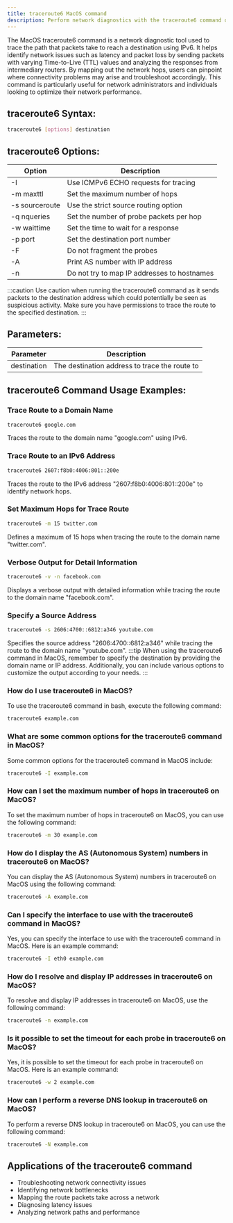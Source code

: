 ```yaml
---
title: traceroute6 MacOS command
description: Perform network diagnostics with the traceroute6 command on MacOS. Find the path packets take to a destination using IPv6.
---
```


The MacOS traceroute6 command is a network diagnostic tool used to trace the path that packets take to reach a destination using IPv6. It helps identify network issues such as latency and packet loss by sending packets with varying Time-to-Live (TTL) values and analyzing the responses from intermediary routers. By mapping out the network hops, users can pinpoint where connectivity problems may arise and troubleshoot accordingly. This command is particularly useful for network administrators and individuals looking to optimize their network performance.

## traceroute6 Syntax:
```bash
traceroute6 [options] destination
```
## traceroute6 Options:
| Option          | Description                              |
|-----------------|------------------------------------------|
| -I              | Use ICMPv6 ECHO requests for tracing     |
| -m maxttl       | Set the maximum number of hops           |
| -s sourceroute  | Use the strict source routing option      |
| -q nqueries     | Set the number of probe packets per hop  |
| -w waittime     | Set the time to wait for a response      |
| -p port         | Set the destination port number          |
| -F             | Do not fragment the probes               |
| -A             | Print AS number with IP address          |
| -n             | Do not try to map IP addresses to hostnames|


:::caution
Use caution when running the traceroute6 command as it sends packets to the destination address which could potentially be seen as suspicious activity. Make sure you have permissions to trace the route to the specified destination.
:::

## Parameters:
| Parameter   | Description                           |
|-------------|---------------------------------------|
| destination | The destination address to trace the route to |
## traceroute6 Command Usage Examples:
### Trace Route to a Domain Name
```bash
traceroute6 google.com
```
Traces the route to the domain name "google.com" using IPv6.

### Trace Route to an IPv6 Address
```bash
traceroute6 2607:f8b0:4006:801::200e
```
Traces the route to the IPv6 address "2607:f8b0:4006:801::200e" to identify network hops.

### Set Maximum Hops for Trace Route
```bash
traceroute6 -m 15 twitter.com
```
Defines a maximum of 15 hops when tracing the route to the domain name "twitter.com".

### Verbose Output for Detail Information
```bash
traceroute6 -v -n facebook.com
```
Displays a verbose output with detailed information while tracing the route to the domain name "facebook.com".

### Specify a Source Address
```bash
traceroute6 -s 2606:4700::6812:a346 youtube.com
```
Specifies the source address "2606:4700::6812:a346" while tracing the route to the domain name "youtube.com".
:::tip
When using the traceroute6 command in MacOS, remember to specify the destination by providing the domain name or IP address. Additionally, you can include various options to customize the output according to your needs.
:::

### How do I use traceroute6 in MacOS?
To use the traceroute6 command in bash, execute the following command:
```bash
traceroute6 example.com
```

### What are some common options for the traceroute6 command in MacOS?
Some common options for the traceroute6 command in MacOS include:
```bash
traceroute6 -I example.com
```

### How can I set the maximum number of hops in traceroute6 on MacOS?
To set the maximum number of hops in traceroute6 on MacOS, you can use the following command:
```bash
traceroute6 -m 30 example.com
```

### How do I display the AS (Autonomous System) numbers in traceroute6 on MacOS?
You can display the AS (Autonomous System) numbers in traceroute6 on MacOS using the following command:
```bash
traceroute6 -A example.com
```

### Can I specify the interface to use with the traceroute6 command in MacOS?
Yes, you can specify the interface to use with the traceroute6 command in MacOS. Here is an example command:
```bash
traceroute6 -I eth0 example.com
```

### How do I resolve and display IP addresses in traceroute6 on MacOS?
To resolve and display IP addresses in traceroute6 on MacOS, use the following command:
```bash
traceroute6 -n example.com
```

### Is it possible to set the timeout for each probe in traceroute6 on MacOS?
Yes, it is possible to set the timeout for each probe in traceroute6 on MacOS. Here is an example command:
```bash
traceroute6 -w 2 example.com
```

### How can I perform a reverse DNS lookup in traceroute6 on MacOS?
To perform a reverse DNS lookup in traceroute6 on MacOS, you can use the following command:
```bash
traceroute6 -N example.com
```
## Applications of the traceroute6 command

- Troubleshooting network connectivity issues
- Identifying network bottlenecks
- Mapping the route packets take across a network
- Diagnosing latency issues
- Analyzing network paths and performance